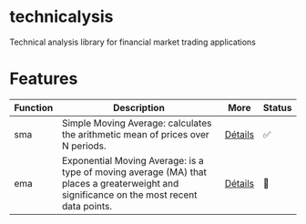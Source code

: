 # technicalysis
Technical analysis library for financial market trading applications


# Features

| Function      | Description                                                                     | More                                                    | Status   |
|---------------|---------------------------------------------------------------------------------|---------------------------------------------------------|----------|
| sma           | Simple Moving Average: calculates the arithmetic mean of prices over N periods. | [Détails](https://www.investopedia.com/terms/s/sma.asp) |  ✅      |
| ema           | Exponential Moving Average: is a type of moving average (MA) that places a greaterweight and significance on the most recent data points. | [Détails](https://www.investopedia.com/terms/e/ema.asp) |  🚧      |